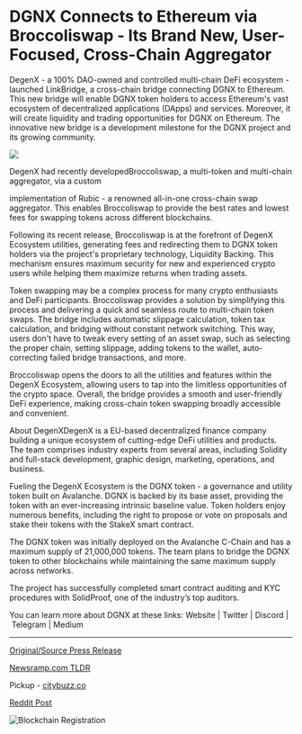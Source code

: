 # DGNX Connects to Ethereum via Broccoliswap - Its Brand New, User-Focused, Cross-Chain Aggregator

DegenX - a 100% DAO-owned and controlled multi-chain DeFi ecosystem - launched LinkBridge, a cross-chain bridge connecting DGNX to Ethereum. This new bridge will enable DGNX token holders to access Ethereum's vast ecosystem of decentralized applications (DApps) and services. Moreover, it will create liquidity and trading opportunities for DGNX on Ethereum. The innovative new bridge is a development milestone for the DGNX project and its growing community.

![](https://api.blockchainwire.io/uploads/BlockAdventureSRL/editor_image/9b83b948-3f27-4556-8b58-1c53193048b5.jpeg)

DegenX had recently developedBroccoliswap, a multi-token and multi-chain aggregator, via a custom

implementation of Rubic - a renowned all-in-one cross-chain swap aggregator. This enables Broccoliswap to provide the best rates and lowest fees for swapping tokens across different blockchains.

Following its recent release, Broccoliswap is at the forefront of DegenX Ecosystem utilities, generating fees and redirecting them to DGNX token holders via the project's proprietary technology, Liquidity Backing. This mechanism ensures maximum security for new and experienced crypto users while helping them maximize returns when trading assets.

Token swapping may be a complex process for many crypto enthusiasts and DeFi participants. Broccoliswap provides a solution by simplifying this process and delivering a quick and seamless route to multi-chain token swaps. The bridge includes automatic slippage calculation, token tax calculation, and bridging without constant network switching. This way, users don't have to tweak every setting of an asset swap, such as selecting the proper chain, setting slippage, adding tokens to the wallet, auto-correcting failed bridge transactions, and more.

Broccoliswap opens the doors to all the utilities and features within the DegenX Ecosystem, allowing users to tap into the limitless opportunities of the crypto space. Overall, the bridge provides a smooth and user-friendly DeFi experience, making cross-chain token swapping broadly accessible and convenient.

About DegenXDegenX is a EU-based decentralized finance company building a unique ecosystem of cutting-edge DeFi utilities and products. The team comprises industry experts from several areas, including Solidity and full-stack development, graphic design, marketing, operations, and business.

Fueling the DegenX Ecosystem is the DGNX token - a governance and utility token built on Avalanche. DGNX is backed by its base asset, providing the token with an ever-increasing intrinsic baseline value. Token holders enjoy numerous benefits, including the right to propose or vote on proposals and stake their tokens with the StakeX smart contract.

The DGNX token was initially deployed on the Avalanche C-Chain and has a maximum supply of 21,000,000 tokens. The team plans to bridge the DGNX token to other blockchains while maintaining the same maximum supply across networks.

The project has successfully completed smart contract auditing and KYC procedures with SolidProof, one of the industry’s top auditors.

You can learn more about DGNX at these links: Website | Twitter | Discord | Telegram | Medium 

---

[Original/Source Press Release](https://blockchainwire.io/press-release/dgnx-connects-to-ethereum-via-broccoliswap---its-brand-new-user-focused-cross-chain-aggregator)
                    

[Newsramp.com TLDR](https://newsramp.com/curated-news/degenx-launches-linkbridge-to-connect-dgnx-to-ethereum-and-introduces-broccoliswap-for-multi-chain-token-swapping/656edb54cb8f17701fb8aaaa782768b5) 


Pickup - [citybuzz.co](https://citybuzz.co/2024/01/10/degenx-bridges-dgnx-token-to-ethereum-via-broccoliswap-aggregator)
 



[Reddit Post](https://www.reddit.com/r/CryptoNewsInfo/comments/1avdpsr/degenx_launches_linkbridge_to_connect_dgnx_to/) 



![Blockchain Registration](https://cdn.newsramp.app/blockchainwire/qrcode/242/11/dualbkL4.webp)